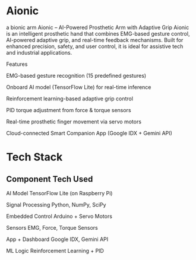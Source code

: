 # Aionic
a bionic arm
Aionic – AI-Powered Prosthetic Arm with Adaptive Grip
Aionic is an intelligent prosthetic hand that combines EMG-based gesture control, AI-powered adaptive grip, and real-time feedback mechanisms. Built for enhanced precision, safety, and user control, it is ideal for assistive tech and industrial applications.

 Features

EMG-based gesture recognition (15 predefined gestures)

 Onboard AI model (TensorFlow Lite) for real-time inference

 Reinforcement learning-based adaptive grip control

 PID torque adjustment from force & torque sensors

 Real-time prosthetic finger movement via servo motors

 Cloud-connected Smart Companion App (Google IDX + Gemini API)

 # Tech Stack
## Component	Tech Used

AI Model	TensorFlow Lite (on Raspberry Pi)

Signal Processing	Python, NumPy, SciPy

Embedded Control	Arduino + Servo Motors

Sensors	EMG, Force, Torque Sensors

App + Dashboard	Google IDX, Gemini API

ML Logic	Reinforcement Learning + PID
